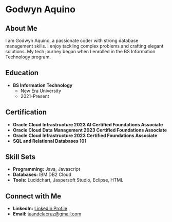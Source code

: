 # Godwyn Aquino

## About Me

I am Godwyn Aquino, a passionate coder with strong database management skills. I enjoy tackling complex problems and crafting elegant solutions. My tech journey began when I enrolled in the BS Information Technology program.

## Education

- **BS Information Technology**
  - New Era University
  - 2021-Present

## Certification

- **Oracle Cloud Infrastructure 2023 AI Certified Foundations Associate**
- **Oracle Cloud Data Management 2023 Certified Foundations Associate**
- **Oracle Cloud Infrastructure 2023 Certified Foundations Associate**
- **SQL and Relational Databases 101**

## Skill Sets

- **Programming:** Java, Javascript
- **Databases:** IBM DB2 Cloud
- **Tools:** Lucidchart, Jaspersoft Studio, Eclipse, HTML

## Connect with Me

- **LinkedIn:** [LinkedIn Profile](LinkedIn_profile_link)
- **Email:** juandelacruz@gmail.com
